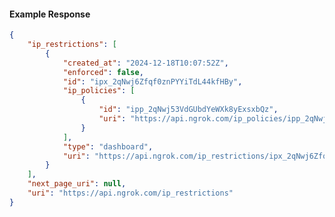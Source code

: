 <!-- Code generated for API Clients. DO NOT EDIT. -->

#### Example Response

```json
{
	"ip_restrictions": [
		{
			"created_at": "2024-12-18T10:07:52Z",
			"enforced": false,
			"id": "ipx_2qNwj6Zfqf0znPYYiTdL44kfHBy",
			"ip_policies": [
				{
					"id": "ipp_2qNwj53VdGUbdYeWXk8yExsxbQz",
					"uri": "https://api.ngrok.com/ip_policies/ipp_2qNwj53VdGUbdYeWXk8yExsxbQz"
				}
			],
			"type": "dashboard",
			"uri": "https://api.ngrok.com/ip_restrictions/ipx_2qNwj6Zfqf0znPYYiTdL44kfHBy"
		}
	],
	"next_page_uri": null,
	"uri": "https://api.ngrok.com/ip_restrictions"
}
```
